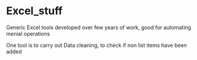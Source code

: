 # Excel_stuff
Generic Excel tools developed over few years of work, good for automating menial operations

One tool is to carry out Data cleaning, to check if non list items have been added
